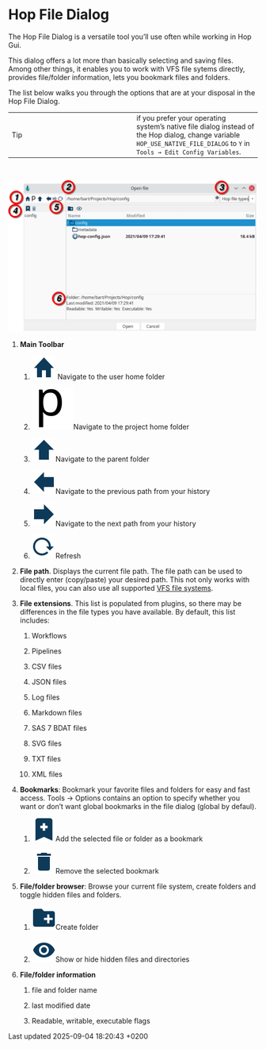 <div id="header">

# Hop File Dialog

</div>

<div id="content">

<div class="paragraph">

The Hop File Dialog is a versatile tool you’ll use often while working in Hop Gui.

</div>

<div class="paragraph">

This dialog offers a lot more than basically selecting and saving files. Among other things, it enables you to work with VFS file sytems directly, provides file/folder information, lets you bookmark files and folders.

</div>

<div class="paragraph">

The list below walks you through the options that are at your disposal in the Hop File Dialog.

</div>

<div class="admonitionblock tip">

<table>
<colgroup>
<col style="width: 50%" />
<col style="width: 50%" />
</colgroup>
<tbody>
<tr class="odd">
<td><div class="title">
Tip
</div></td>
<td>if you prefer your operating system’s native file dialog instead of the Hop dialog, change variable <code>HOP_USE_NATIVE_FILE_DIALOG</code> to <code>Y</code> in <code>Tools → Edit Config Variables</code>.</td>
</tr>
</tbody>
</table>

</div>

<div class="paragraph">

   

</div>

<div class="paragraph">

<span class="image">![file dialog](/images/hop-gui/file-dialog.png)</span>

</div>

<div class="olist arabic">

1.  **Main Toolbar**
    
    <div class="olist loweralpha">
    
    1.  <span class="image">![home](/images/icons/home.svg)</span> Navigate to the user home folder
    
    2.  <span class="image">![project](/images/icons/project.svg)</span>Navigate to the project home folder
    
    3.  <span class="image">![navigate up](/images/icons/navigate-up.svg)</span>Navigate to the parent folder
    
    4.  <span class="image">![navigate back](/images/icons/navigate-back.svg)</span>Navigate to the previous path from your history
    
    5.  <span class="image">![navigate forward](/images/icons/navigate-forward.svg)</span>Navigate to the next path from your history
    
    6.  <span class="image">![refresh](/images/icons/refresh.svg)</span>Refresh
    
    </div>

2.  **File path**. Displays the current file path. The file path can be used to directly enter (copy/paste) your desired path. This not only works with local files, you can also use all supported [VFS file systems](vfs.QijBcVXCT4).

3.  **File extensions**. This list is populated from plugins, so there may be differences in the file types you have available. By default, this list includes:
    
    <div class="olist loweralpha">
    
    1.  Workflows
    
    2.  Pipelines
    
    3.  CSV files
    
    4.  JSON files
    
    5.  Log files
    
    6.  Markdown files
    
    7.  SAS 7 BDAT files
    
    8.  SVG files
    
    9.  TXT files
    
    10. XML files
    
    </div>

4.  **Bookmarks**: Bookmark your favorite files and folders for easy and fast access. Tools → Options contains an option to specify whether you want or don’t want global bookmarks in the file dialog (global by defaul).
    
    <div class="olist loweralpha">
    
    1.  <span class="image">![bookmark add](/images/icons/bookmark-add.svg)</span>Add the selected file or folder as a bookmark
    
    2.  <span class="image">![delete](/images/icons/delete.svg)</span>Remove the selected bookmark
    
    </div>

5.  **File/folder browser**: Browse your current file system, create folders and toggle hidden files and folders.
    
    <div class="olist loweralpha">
    
    1.  <span class="image">![folder add](/images/icons/folder-add.svg)</span>Create folder
    
    2.  <span class="image">![preview](/images/icons/preview.svg)</span>Show or hide hidden files and directories
    
    </div>

6.  **File/folder information**
    
    <div class="olist loweralpha">
    
    1.  file and folder name
    
    2.  last modified date
    
    3.  Readable, writable, executable flags
    
    </div>

</div>

</div>

<div id="footer">

<div id="footer-text">

Last updated 2025-09-04 18:20:43 +0200

</div>

</div>

